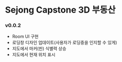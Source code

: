 # Sejong Capstone 3D 부동산

### v0.0.2
- Room UI 구현
- 로딩창 디자인 업데이트(사용자가 로딩중을 인지할 수 있게)
- 지도에서 마커(핀) 식별력 상승
- 지도에서 현재 위치 표시
